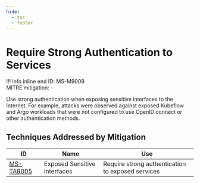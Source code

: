 ```yaml
---
hide:
  - toc
  - footer
---
```


# Require Strong Authentication to Services

!!! info inline end
    ID: MS-M9009<br>
    MITRE mitigation: -


Use strong authentication when exposing sensitive interfaces to the Internet. For example, attacks were observed against exposed Kubeflow and Argo workloads that were not configured to use OpenID connect or other authentication methods.


## Techniques Addressed by Mitigation

|ID|Name|Use|
|--|----------|-----------|
|[MS-TA9005](../techniques/Exposed%20sensitive%20interfaces.md)|Exposed Sensitive Interfaces|Require strong authentication to exposed services|